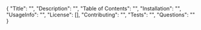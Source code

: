 {
	"Title": "",
	"Description": "",
	"Table of Contents": "",
	"Installation": "",
	"UsageInfo": "",
	"License": [],
	"Contributing": "",
	"Tests": "",
	"Questions": ""
}